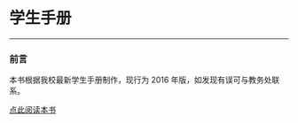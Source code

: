 

# 学生手册
---------

### 前言

本书根据我校最新学生手册制作，现行为 2016 年版，如发现有误可与教务处联系。

[点此阅读本书](student.html#student/README)